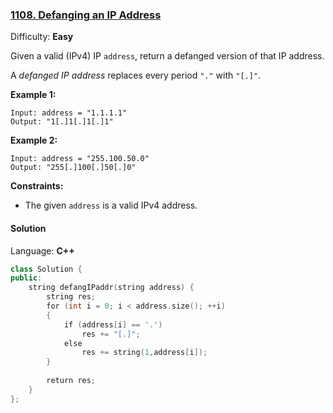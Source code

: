### [1108\. Defanging an IP Address](https://leetcode.com/problems/defanging-an-ip-address/)

Difficulty: **Easy**


Given a valid (IPv4) IP `address`, return a defanged version of that IP address.

A _defanged IP address_ replaces every period `"."` with `"[.]"`.

**Example 1:**

```
Input: address = "1.1.1.1"
Output: "1[.]1[.]1[.]1"
```

**Example 2:**

```
Input: address = "255.100.50.0"
Output: "255[.]100[.]50[.]0"
```

**Constraints:**

*   The given `address` is a valid IPv4 address.


#### Solution

Language: **C++**

```c++
class Solution {
public:
    string defangIPaddr(string address) {
        string res;
        for (int i = 0; i < address.size(); ++i)
        {
            if (address[i] == '.')
                res += "[.]";
            else
                res += string(1,address[i]);
        }
        
        return res;
    }
};
```

